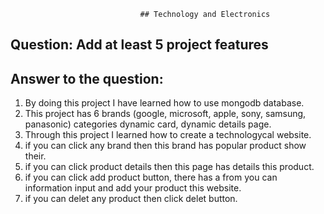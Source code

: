                                  ## Technology and Electronics

## Question: Add at least 5 project features

## Answer to the question:

1. By doing this project I have learned how to use mongodb database.
2. This project has 6 brands (google, microsoft, apple, sony, samsung, panasonic) categories dynamic card, dynamic details page.
3. Through this project I learned how to create a technologycal website.
4. if you can click any brand then this brand has popular product show their.
5. if you can click product details then this page has details this product.
7. if you can click add product button, there has a from you can information input and add your product this website.
8. if you can delet any product then click delet button.




   
